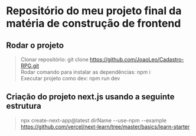 # Repositório do meu projeto final da matéria de construção de frontend

## Rodar o projeto 
> Clonar repositório: git clone https://github.com/JoaoLeo/Cadastro-RPG.git <br>
> Rodar comando para instalar as dependências: npm i <br>
> Executar projeto como dev: npm run dev

## Criação do projeto next.js usando a seguinte estrutura
> npx create-next-app@latest dirName --use-npm --example https://github.com/vercel/next-learn/tree/master/basics/learn-starter
